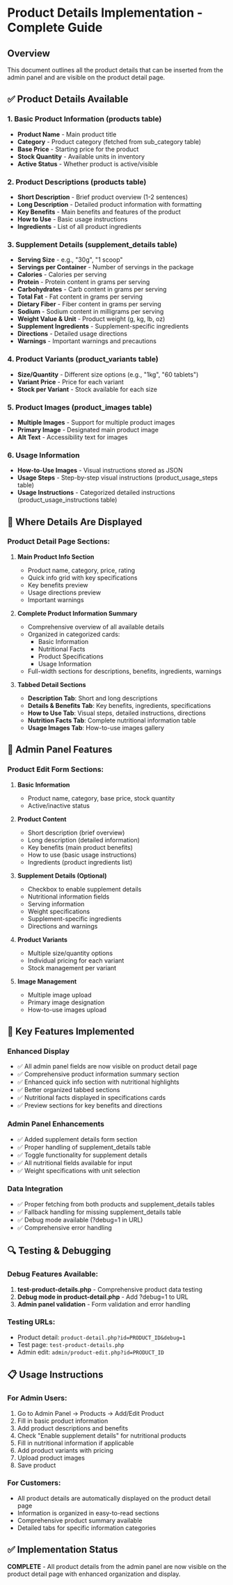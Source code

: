 # Product Details Implementation - Complete Guide

## Overview
This document outlines all the product details that can be inserted from the admin panel and are visible on the product detail page.

## ✅ Product Details Available

### 1. Basic Product Information (products table)
- **Product Name** - Main product title
- **Category** - Product category (fetched from sub_category table)
- **Base Price** - Starting price for the product
- **Stock Quantity** - Available units in inventory
- **Active Status** - Whether product is active/visible

### 2. Product Descriptions (products table)
- **Short Description** - Brief product overview (1-2 sentences)
- **Long Description** - Detailed product information with formatting
- **Key Benefits** - Main benefits and features of the product
- **How to Use** - Basic usage instructions
- **Ingredients** - List of all product ingredients

### 3. Supplement Details (supplement_details table)
- **Serving Size** - e.g., "30g", "1 scoop"
- **Servings per Container** - Number of servings in the package
- **Calories** - Calories per serving
- **Protein** - Protein content in grams per serving
- **Carbohydrates** - Carb content in grams per serving
- **Total Fat** - Fat content in grams per serving
- **Dietary Fiber** - Fiber content in grams per serving
- **Sodium** - Sodium content in milligrams per serving
- **Weight Value & Unit** - Product weight (g, kg, lb, oz)
- **Supplement Ingredients** - Supplement-specific ingredients
- **Directions** - Detailed usage directions
- **Warnings** - Important warnings and precautions

### 4. Product Variants (product_variants table)
- **Size/Quantity** - Different size options (e.g., "1kg", "60 tablets")
- **Variant Price** - Price for each variant
- **Stock per Variant** - Stock available for each size

### 5. Product Images (product_images table)
- **Multiple Images** - Support for multiple product images
- **Primary Image** - Designated main product image
- **Alt Text** - Accessibility text for images

### 6. Usage Information
- **How-to-Use Images** - Visual instructions stored as JSON
- **Usage Steps** - Step-by-step visual instructions (product_usage_steps table)
- **Usage Instructions** - Categorized detailed instructions (product_usage_instructions table)

## 📍 Where Details Are Displayed

### Product Detail Page Sections:

1. **Main Product Info Section**
   - Product name, category, price, rating
   - Quick info grid with key specifications
   - Key benefits preview
   - Usage directions preview
   - Important warnings

2. **Complete Product Information Summary**
   - Comprehensive overview of all available details
   - Organized in categorized cards:
     - Basic Information
     - Nutritional Facts
     - Product Specifications
     - Usage Information
   - Full-width sections for descriptions, benefits, ingredients, warnings

3. **Tabbed Detail Sections**
   - **Description Tab**: Short and long descriptions
   - **Details & Benefits Tab**: Key benefits, ingredients, specifications
   - **How to Use Tab**: Visual steps, detailed instructions, directions
   - **Nutrition Facts Tab**: Complete nutritional information table
   - **Usage Images Tab**: How-to-use images gallery

## 🔧 Admin Panel Features

### Product Edit Form Sections:

1. **Basic Information**
   - Product name, category, base price, stock quantity
   - Active/inactive status

2. **Product Content**
   - Short description (brief overview)
   - Long description (detailed information)
   - Key benefits (main product benefits)
   - How to use (basic usage instructions)
   - Ingredients (product ingredients list)

3. **Supplement Details (Optional)**
   - Checkbox to enable supplement details
   - Nutritional information fields
   - Serving information
   - Weight specifications
   - Supplement-specific ingredients
   - Directions and warnings

4. **Product Variants**
   - Multiple size/quantity options
   - Individual pricing for each variant
   - Stock management per variant

5. **Image Management**
   - Multiple image upload
   - Primary image designation
   - How-to-use images upload

## 🎯 Key Features Implemented

### Enhanced Display
- ✅ All admin panel fields are now visible on product detail page
- ✅ Comprehensive product information summary section
- ✅ Enhanced quick info section with nutritional highlights
- ✅ Better organized tabbed sections
- ✅ Nutritional facts displayed in specifications cards
- ✅ Preview sections for key benefits and directions

### Admin Panel Enhancements
- ✅ Added supplement details form section
- ✅ Proper handling of supplement_details table
- ✅ Toggle functionality for supplement details
- ✅ All nutritional fields available for input
- ✅ Weight specifications with unit selection

### Data Integration
- ✅ Proper fetching from both products and supplement_details tables
- ✅ Fallback handling for missing supplement_details table
- ✅ Debug mode available (?debug=1 in URL)
- ✅ Comprehensive error handling

## 🔍 Testing & Debugging

### Debug Features Available:
1. **test-product-details.php** - Comprehensive product data testing
2. **Debug mode in product-detail.php** - Add ?debug=1 to URL
3. **Admin panel validation** - Form validation and error handling

### Testing URLs:
- Product detail: `product-detail.php?id=PRODUCT_ID&debug=1`
- Test page: `test-product-details.php`
- Admin edit: `admin/product-edit.php?id=PRODUCT_ID`

## 📋 Usage Instructions

### For Admin Users:
1. Go to Admin Panel → Products → Add/Edit Product
2. Fill in basic product information
3. Add product descriptions and benefits
4. Check "Enable supplement details" for nutritional products
5. Fill in nutritional information if applicable
6. Add product variants with pricing
7. Upload product images
8. Save product

### For Customers:
- All product details are automatically displayed on the product detail page
- Information is organized in easy-to-read sections
- Comprehensive product summary available
- Detailed tabs for specific information categories

## ✅ Implementation Status

**COMPLETE** - All product details from the admin panel are now visible on the product detail page with enhanced organization and display.
